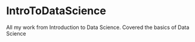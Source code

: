 # IntroToDataScience
All my work from Introduction to Data Science. Covered the basics of Data Science
